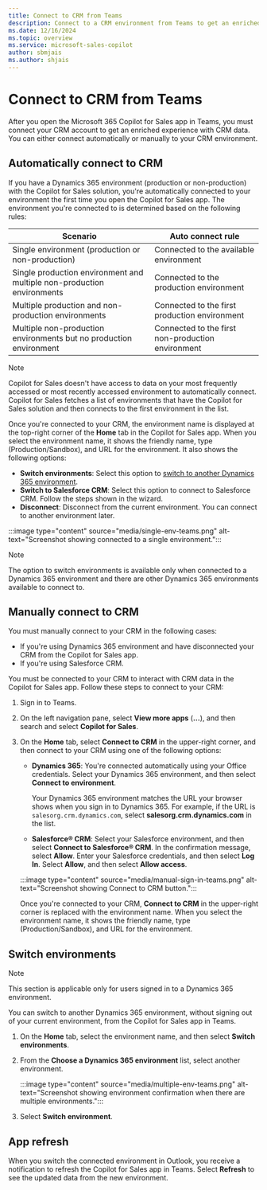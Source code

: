 ```yaml
---
title: Connect to CRM from Teams
description: Connect to a CRM environment from Teams to get an enriched experience with CRM data.
ms.date: 12/16/2024
ms.topic: overview
ms.service: microsoft-sales-copilot
author: sbmjais
ms.author: shjais
---
```


# Connect to CRM from Teams

After you open the Microsoft 365 Copilot for Sales app in Teams, you must connect your CRM account to get an enriched experience with CRM data. You can either connect automatically or manually to your CRM environment.

## Automatically connect to CRM

If you have a Dynamics 365 environment (production or non-production) with the Copilot for Sales solution, you're automatically connected to your environment the first time you open the Copilot for Sales app. The environment you're connected to is determined based on the following rules:

|Scenario  |Auto connect rule  |
|---------|---------|
|Single environment (production or non-production)     |  Connected to the available environment       | 
|Single production environment and multiple non-production environments     |Connected to the production environment         | 
|Multiple production and non-production environments     |  Connected to the first production environment       | 
|Multiple non-production environments but no production environment     |  Connected to the first non-production environment       | 

> [!NOTE]
> Copilot for Sales doesn't have access to data on your most frequently accessed or most recently accessed environment to automatically connect. Copilot for Sales fetches a list of environments that have the Copilot for Sales solution and then connects to the first environment in the list.

Once you're connected to your CRM, the environment name is displayed at the top-right corner of the **Home** tab in the Copilot for Sales app. When you select the environment name, it shows the friendly name, type (Production/Sandbox), and URL for the environment. It also shows the following options:

- **Switch environments**: Select this option to [switch to another Dynamics 365 environment](#switch-environments).
- **Switch to Salesforce CRM**: Select this option to connect to Salesforce CRM. Follow the steps shown in the wizard.
- **Disconnect**: Disconnect from the current environment. You can connect to another environment later.

:::image type="content" source="media/single-env-teams.png" alt-text="Screenshot showing connected to a single environment.":::

> [!NOTE]
> The option to switch environments is available only when connected to a Dynamics 365 environment and there are other Dynamics 365 environments available to connect to.

## Manually connect to CRM

You must manually connect to your CRM in the following cases:

- If you're using Dynamics 365 environment and have disconnected your CRM from the Copilot for Sales app.
- If you're using Salesforce CRM.

You must be connected to your CRM to interact with CRM data in the Copilot for Sales app. Follow these steps to connect to your CRM:

1. Sign in to Teams.

1. On the left navigation pane, select **View more apps** (**...**), and then search and select **Copilot for Sales**. 

1. On the **Home** tab, select **Connect to CRM** in the upper-right corner, and then connect to your CRM using one of the following options:

    - **Dynamics 365**: You're connected automatically using your Office credentials. Select your Dynamics 365 environment, and then select **Connect to environment**.

        Your Dynamics 365 environment matches the URL your browser shows when you sign in to Dynamics 365. For example, if the URL is `salesorg.crm.dynamics.com`, select **salesorg.crm.dynamics.com** in the list.
    
    - **Salesforce® CRM**: Select your Salesforce environment, and then select **Connect to Salesforce® CRM**. In the confirmation message, select **Allow**. Enter your Salesforce credentials, and then select **Log In**. Select **Allow**, and then select **Allow access**.
    
    :::image type="content" source="media/manual-sign-in-teams.png" alt-text="Screenshot showing Connect to CRM button.":::

    Once you're connected to your CRM, **Connect to CRM** in the upper-right corner is replaced with the environment name. When you select the environment name, it shows the friendly name, type (Production/Sandbox), and URL for the environment. 

## Switch environments

> [!NOTE]
> This section is applicable only for users signed in to a Dynamics 365 environment.

You can switch to another Dynamics 365 environment, without signing out of your current environment, from the Copilot for Sales app in Teams. 

1. On the **Home** tab, select the environment name, and then select **Switch environments**. 

2. From the **Choose a Dynamics 365 environment** list, select another environment.

    :::image type="content" source="media/multiple-env-teams.png" alt-text="Screenshot showing environment confirmation when there are multiple environments.":::

3. Select **Switch environment**.

## App refresh

When you switch the connected environment in Outlook, you receive a notification to refresh the Copilot for Sales app in Teams. Select **Refresh** to see the updated data from the new environment.
